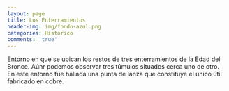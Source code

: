 ```yaml
---
layout: page
title: Los Enterramientos
header-img: img/fondo-azul.png
categories: Histórico
comments: 'true'
---
```



Entorno en que se ubican los restos de tres enterramientos de la Edad del Bronce. Aúnr podemos observar tres túmulos situados cerca uno de otro. En este entorno fue hallada una punta de lanza que constituye el único útil fabricado en cobre.

<div class="photos">
</div>

